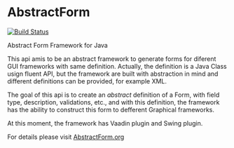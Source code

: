 AbstractForm
============
[![Build Status](https://travis-ci.org/frincon/abstractform.png?branch=master)](https://travis-ci.org/frincon/abstractform)

Abstract Form Framework for Java

This api amis to be an abstract framework to generate forms for diferent GUI frameworks with same definition. Actually, the definition is a Java Class usign fluent API, but the framework are built with abstraction in mind and different definitions can be provided, for example XML.

The goal of this api is to create an *abstract* definition of a Form, with field type, description, validations, etc., and with this definition, the framework has the ability to construct this form to defferent Graphical frameworks.

At this moment, the framework has Vaadin plugin and Swing plugin.

For details please visit [AbstractForm.org](http://abstractform.org)
